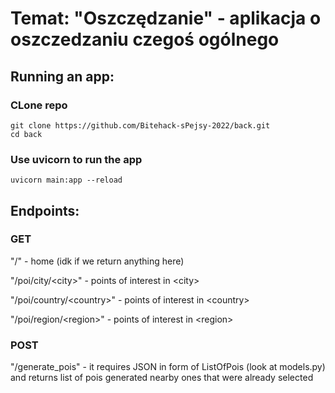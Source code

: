 # Temat: "Oszczędzanie" - aplikacja o oszczedzaniu czegoś ogólnego

## Running an app:

### CLone repo
```
git clone https://github.com/Bitehack-sPejsy-2022/back.git
cd back
```
### Use uvicorn to run the app
```
uvicorn main:app --reload
```

## Endpoints:
### GET
"/" - home (idk if we return anything here)

"/poi/city/\<city\>" - points of interest in \<city\>

"/poi/country/\<country\>" - points of interest in \<country\>

"/poi/region/\<region\>" - points of interest in \<region\>

### POST

"/generate_pois" - it requires JSON in form of ListOfPois (look at models.py) and returns list of pois generated nearby ones that were already selected